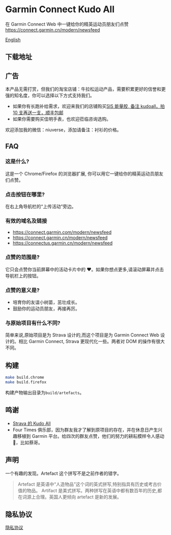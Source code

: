 # Garmin Connect Kudo All

在 Garmin Connect Web 中一键给你的精英运动员朋友们点赞 https://connect.garmin.cn/modern/newsfeed

[English](./README.md)

## 下载地址

## 广告

本产品无需打赏，但我们的淘宝店铺：牛拉松运动产品，需要积累更好的信誉和更强的知名度，你可以选择以下方式支持我们。

- 如果你有长跑补给需求，欢迎来我们的店铺购买[SIS 能量胶, 备注 kudoall，拍 10 支再送一支，顺丰包邮](https://item.taobao.com/item.htm?ft=t&id=728701145206)
- 如果你需要购买佳明手表，也欢迎莅临咨询选购。

欢迎添加我的微信：niuverse，添加请备注：衬衫的价格。

## FAQ

### 这是什么?

这是一个 Chrome/Firefox 的浏览器扩展, 你可以用它一键给你的精英运动员朋友们点赞。

### 点击按钮在哪里?

在右上角导航栏的“上传活动”旁边。

### 有效的域名及链接

- https://connect.garmin.com/modern/newsfeed
- https://connect.garmin.cn/modern/newsfeed
- https://connectus.garmin.cn/modern/newsfeed

### 点赞的范围是?

它只会点赞你当前屏幕中的活动卡片中的 ❤️。如果你想点更多,请滚动屏幕并点击导航栏上的按钮。

### 点赞的意义是?

- 培育你的友谊小树苗，茁壮成长。
- 鼓励你的运动员朋友，再接再厉。

### 与原始项目有什么不同?

简单来说,原始项目是为 Strava 设计的,而这个项目是为 Garmin Connect Web 设计的。相比 Garmin Connect, Strava 更现代化一些。两者对 DOM 的操作有很大不同。

## 构建

```bash
make build.chrome
make build.firefox
```

构建产物输出目录为`build/artefacts`。

## 鸣谢

- [Strava 的 Kudo All](https://github.com/tciles/kudo-all)
- Four Times 俱乐部，因为群友我才了解到原项目的存在，并在休息日产生兴趣移植到 Garmin 平台。给四次的群友点赞，他们的努力的耕耘模样令人感动 🐶，比如蔡哥。

## 声明

一个有趣的发现。Artefact 这个拼写不是之前作者的错字。

> Artefact 是英语中“人造物品”这个词的英式拼写,特别指具有历史或考古价值的物品。
> Artifact 是美式拼写。两种拼写在英语中都有数百年的历史,都在词源上合理。英国人更倾向 artefact 是新的发展。

## 隐私协议

[隐私协议](./privacy-policy-zh.md)
